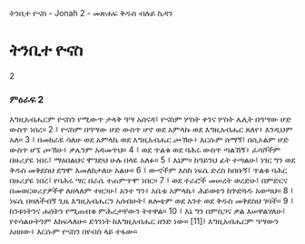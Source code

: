 ﻿
 ትንቢተ ዮናስ - Jonah 2 - መጽሐፍ ቅዱስ ብሉይ ኪዳን
# ትንቢተ ዮናስ
2
### ምዕራፍ 2
እግዚአብሔርም ዮናስን የሚውጥ ታላቅ ዓሣ አሰናዳ፤ ዮናስም ሦስት ቀንና ሦስት ሌሊት በዓሣው ሆድ ውስጥ ነበረ።
2 ፤ ዮናስም በዓሣው ሆድ ውስጥ ሆኖ ወደ አምላኩ ወደ እግዚአብሔር ጸለየ፥ እንዲህም አለ።
3 ፤ በመከራዬ ሳለሁ ወደ አምላኬ ወደ እግዚአብሔር ጮኽሁ፥ እርሱም ሰማኝ፤ በሲኦልም ሆድ ውስጥ ሆኜ ጮኽሁ፥ ቃሌንም አዳመጥህ።
4 ፤ ወደ ጥልቁ ወደ ባሕሩ ውስጥ ጣልኸኝ፥ ፈሳሾችም በዙሪያዬ ነበሩ፤ ማዕበልህና ሞገድህ ሁሉ በላዬ አለፉ።
5 ፤ እኔም። ከዓይንህ ፊት ተጣልሁ፤ ነገር ግን ወደ ቅዱስ መቅደስህ ደግሞ እመለከታለሁ አልሁ።
6 ፤ ውኆችም እስከ ነፍሴ ድረስ ከበቡኝ፤ ጥልቁ ባሕር በዙሪያዬ ነበረ፤ የባሕሩ ሣር በራሴ ተጠምጥሞ ነበር።
7 ፤ ወደ ተራሮች መሠረት ወረድሁ፤ በምድርና በመወርወሪያዎችዋ ለዘላለም ተዘጋሁ፤ አንተ ግን፥ አቤቱ አምላኬ፥ ሕይወቴን ከጕድጓዱ አወጣህ።
8 ፤ ነፍሴ በዛለችብኝ ጊዜ እግዚአብሔርን አሰብሁት፤ ጸሎቴም ወደ አንተ ወደ ቅዱስ መቅደስህ ገባች።
9 ፤ ከንቱነትንና ሐሰትን የሚጠብቁ ምሕረታቸውን ትተዋል።
10 ፤ እኔ ግን በምስጋና ቃል እሠዋልሃለሁ፤ የተሳልሁትንም እከፍላለሁ። ደኅንነት ከእግዚአብሔር ዘንድ ነው።
[11]፤ እግዚአብሔርም ዓሣውን አዘዘው፥ እርሱም ዮናስን በየብስ ላይ ተፋው። 
